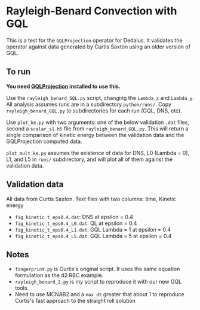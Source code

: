 # Rayleigh-Benard Convection with GQL
This is a test for the `GQLProjection` operator for Dedalus. It validates the operator against data generated by Curtis Saxton using an older version of GQL. 

## To run
**You need [GQLProjection](https://github.com/jsoishi/GQLProjection) installed to use this.**

Use the `rayleigh_benard_GQL.py` script, changing the `Lambda_x` and `Lambda_y`. 
All analysis assumes runs are in a subdirectory `python/runs/`. 
Copy `rayleigh_benard_GQL.py` to subdirectories for each run (GQL, DNS, etc).

Use `plot_ke.py` with two arguments: one of the below validation `.dat` files, second a `scalar_s1.h5` file from `rayleigh_benard_GQL.py`. This will return a single comparison of kinetic energy between the validation data and the GQLProjection computed data.

`plot_mult_ke.py` assumes the existence of data for DNS, L0 (Lambda = 0), L1, and L5 in `runs/` subdirectory, and will plot all of them against the validation data.

## Validation data
All data from Curtis Saxton. Text files with two columns: time, Kinetic energy

* `fig_kinetic_t_eps0.4.dat`: DNS at epsilon = 0.4
* `fig_kinetic_t_eps0.4_L0.dat`: QL at epsilon = 0.4
* `fig_kinetic_t_eps0.4_L1.dat`: GQL Lambda = 1 at epsilon = 0.4
* `fig_kinetic_t_eps0.4_L5.dat`: GQL Lambda = 5 at epsilon = 0.4

## Notes
* `fingerprint.py` is Curtis's original script. It uses the same equation formulation as the d2 RBC example.
* `rayleigh_benard_2.py` is my script to reproduce it with our new GQL tools.
* Need to use MCNAB2 and a `max_dt` greater that about 1 to reproduce Curtis's fast approach to the straight roll solution
